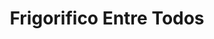 ---
title: "Frigorifico Entre Todos"
url: /ciudad-autonoma-de-buenos-aires/frigorifico-entre-todos/
shop: Metzgerei
---